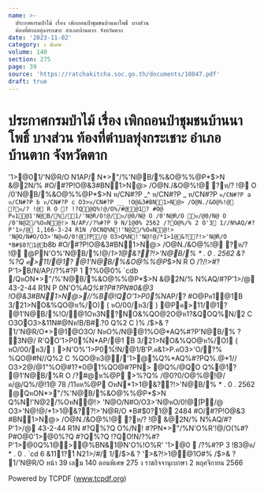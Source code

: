 ```yaml
---
name: >-
  ประกาศกรมป่าไม้ เรื่อง เพิกถอนป่าชุมชนบ้านนาโพธิ์ บางส่วน
  ท้องที่ตำบลทุ่งกระเชาะ อำเภอบ้านตาก จังหวัดตาก
date: '2023-11-02'
category: ง พิเศษ
volume: 140
section: 275
page: 39
source: 'https://ratchakitcha.soc.go.th/documents/10047.pdf'
draft: true
---
```


# ประกาศกรมป่าไม้ เรื่อง เพิกถอนป่าชุมชนบ้านนาโพธิ์ บางส่วน ท้องที่ตำบลทุ่งกระเชาะ อำเภอบ้านตาก จังหวัดตาก

'1>@01/'N@R/O N1AP/ N*>"/%'N@B/%&O@%%@P*$>N &@2N/% #O/#?P!O@&3#BN1>N@> /O@N./&O@%!@ ?ห/? !@ O /0'N@B/%&O@%%@P*$>N ห/CN#?P _^ ห/CN#?P _ ห/CN#?P ` ห/CN#?P a ห/CN#?P b ห/CN#?P c O3>ห/CN#?P __ !O@&3#BN1>N@> /O@N./&O@%!@ ?ห/? !@ R O ? !?Q@Q%!@/O%/#@@1? #O@ Pค1@1'N@B/%/1/'N@R/O!@/ห/@0/N@ O /0'N@R/O ห/@0/N@ O /0'N@2/%OหN@!> N/AP//?%#?P 9 N/1@0% 2562 /?O@%/% 2 O'3 1//N%AQ/#?P'1>/@ 1,166-3-24 R1N /0CNQ%N!'N@2/%OหN@!> 'N@O/N#O/O3>'N@หO/0!@)ัP/@ O3>Q%N!'N@!@/*1>1@&??!>'N@R/O *B#$0?1@ `b8b #O/#?P!O@&3#BN1>N@> /O@N./&O@%!@ ?ห/? !@ @PN'O%'N@B/%!@/*1>1@&??!>'N@B/% * . 0 . 2562 &? %?Q ค>11/@1? @1'N@B/%&O@%%@P*$>N R O /?/!>#?P'1>B/N/AP//?%#?P 1 ?%0@0% `cdb /QหON*>"/%'N@B/%&O@%%@P*$>N &@2N/% N%AQ/#?P'1>/@ 43-2-44 R1N P 0N'O%*AQ%#?P#?PN#0&@3 !O@&3#BN1>N@>//%B@!QO'1>P0%์N*AP/? #O@Pค1@1B 3/21>NO&%QO@ห%/O) ( หO/00/ห3/ ) @Pค>11/@1? @1'N@B/%!O/@1Oห3N?NO&%QO@2O@ห1?&QOQ%N/2 C O3OO3>&11N#@Nห!B/B#.?0 Q%2 C )% /$>& ? 1/'N@R/O*>@1@O3O/ NหO%/N@@1%O@*AQ%#?P'N@B/% ? 3N@/ R'QO'1>P0%์N*AP/@1 B 3/21>NO&%QO@ห%/O) ( หO/00/ห3/ ) >N'O%'1>P0%์!N/@1/B'P.ค&1>P.คO3>'O/?% %QO@#N//Q%2 C %QO@ห3@/'1>@%Q%*AQ%#?PQ%.@*1// O3>2@/@1"%O@#1?*0@1%QO@#?PN> @Q%/@QO Q%@1? @1'N@B/%R O /?#@ห%@P >%?Q% /@0?0/O@%@!@/ค/@/Q%/@!1@ 78 /11คห%@P OหN*1>1@&??!>'N@B/% * . 0 . 2562 @QหON*>"/%'N@B/%&O@%%@P*$>N Q%N!'N@2/%OหN@!> 'N@O/N#O/O3>'N@หO/0!@)ัP/@ O3>'N@!@/*1>1@&??!>'N@R/O *B#$0?1@ 2484 #O/#?P!O@&3 #BN1>N@> /O@N./&O@%!@ ?ห/? !@ &@2N/% N%AQ/#?P'1>/@ 43-2-44 R1N #?Q%?Q O%/N! #?PN*>"/%N'O%R'!@/O(%#?P#O@0'1>@0%?Q #?Q%?Q !?QO!N/?%#?P'1>@0Q%1@>@%BN&1@N'O%!O%R' '1>@0  /?%#?P 3 !B3@ค/ * . 0 . `cd 6 &111?1์ N21>/#/ 1//$>& ? '>&?!>1@@1O#% /$>& ? 1/'N@R/O หน้า 39 เลม 140 ตอนพิเศษ 275 ง ราชกิจจานุเบกษา 2 พฤศจิกายน 2566

Powered by TCPDF (www.tcpdf.org)
